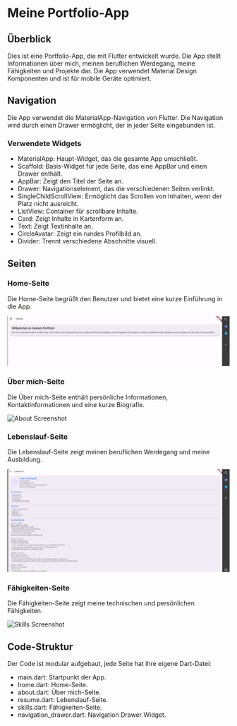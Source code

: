 # Meine Portfolio-App

## Überblick

Dies ist eine Portfolio-App, die mit Flutter entwickelt wurde. Die App stellt Informationen über mich, meinen beruflichen Werdegang, meine Fähigkeiten und Projekte dar. Die App verwendet Material Design Komponenten und ist für mobile Geräte optimiert.

## Navigation

Die App verwendet die MaterialApp-Navigation von Flutter. Die Navigation wird durch einen Drawer ermöglicht, der in jeder Seite eingebunden ist.

### Verwendete Widgets

- MaterialApp: Haupt-Widget, das die gesamte App umschließt.
- Scaffold: Basis-Widget für jede Seite, das eine AppBar und einen Drawer enthält.
- AppBar: Zeigt den Titel der Seite an.
- Drawer: Navigationselement, das die verschiedenen Seiten verlinkt.
- SingleChildScrollView: Ermöglicht das Scrollen von Inhalten, wenn der Platz nicht ausreicht.
- ListView: Container für scrollbare Inhalte.
- Card: Zeigt Inhalte in Kartenform an.
- Text: Zeigt Textinhalte an.
- CircleAvatar: Zeigt ein rundes Profilbild an.
- Divider: Trennt verschiedene Abschnitte visuell.

## Seiten

### Home-Seite

Die Home-Seite begrüßt den Benutzer und bietet eine kurze Einführung in die App.

![Home Screenshot](./screenshot/home.page.png)

### Über mich-Seite

Die Über mich-Seite enthält persönliche Informationen, Kontaktinformationen und eine kurze Biografie.

![About Screenshot](./screenshot/über-mich.page.png)

### Lebenslauf-Seite

Die Lebenslauf-Seite zeigt meinen beruflichen Werdegang und meine Ausbildung.

![Resume Screenshot](./screenshot/lebenslauf.page.png)

### Fähigkeiten-Seite

Die Fähigkeiten-Seite zeigt meine technischen und persönlichen Fähigkeiten.

![Skills Screenshot](./screenshot/fähigkeiten.page.png)

## Code-Struktur

Der Code ist modular aufgebaut, jede Seite hat ihre eigene Dart-Datei:

- main.dart: Startpunkt der App.
- home.dart: Home-Seite.
- about.dart: Über mich-Seite.
- resume.dart: Lebenslauf-Seite.
- skills.dart: Fähigkeiten-Seite.
- navigation_drawer.dart: Navigation Drawer Widget.
